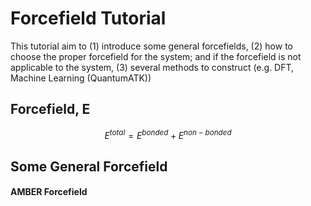 # Forcefield Tutorial

This tutorial aim to (1) introduce some general forcefields, (2) how to choose the proper forcefield for the system;
and if the forcefield is not applicable to the system, (3) several methods to construct (e.g. DFT, Machine Learning (QuantumATK))

## Forcefield, E
```math
E^{total}=E^{bonded}+E^{non-bonded}
```
## Some General Forcefield

#### AMBER Forcefield 
